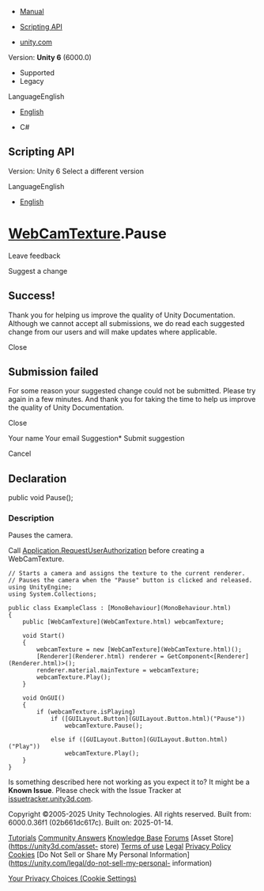[ ]()

  * [Manual](../Manual/index.html)
  * [Scripting API](../ScriptReference/index.html)

  * [unity.com](https://unity.com/)

Version: **Unity 6** (6000.0)

  * Supported
  * Legacy

LanguageEnglish

  * [English]()

  * C#

[ ](https://docs.unity3d.com)

## Scripting API

Version: Unity 6 Select a different version

LanguageEnglish

  * [English]()

#  [WebCamTexture](WebCamTexture.html).Pause

Leave feedback

Suggest a change

## Success!

Thank you for helping us improve the quality of Unity Documentation. Although
we cannot accept all submissions, we do read each suggested change from our
users and will make updates where applicable.

Close

## Submission failed

For some reason your suggested change could not be submitted. Please <a>try
again</a> in a few minutes. And thank you for taking the time to help us
improve the quality of Unity Documentation.

Close

Your name Your email Suggestion* Submit suggestion

Cancel

[ ]()

## Declaration

public void Pause();

### Description

Pauses the camera.

Call
[Application.RequestUserAuthorization](Application.RequestUserAuthorization.html)
before creating a WebCamTexture.

    
    
    // Starts a camera and assigns the texture to the current renderer.
    // Pauses the camera when the "Pause" button is clicked and released.
    using UnityEngine;
    using System.Collections;  
      
    public class ExampleClass : [MonoBehaviour](MonoBehaviour.html)
    {
        public [WebCamTexture](WebCamTexture.html) webcamTexture;  
      
        void Start()
        {
            webcamTexture = new [WebCamTexture](WebCamTexture.html)();
            [Renderer](Renderer.html) renderer = GetComponent<[Renderer](Renderer.html)>();
            renderer.material.mainTexture = webcamTexture;
            webcamTexture.Play();
        }  
      
        void OnGUI()
        {
            if (webcamTexture.isPlaying)
                if ([GUILayout.Button](GUILayout.Button.html)("Pause"))
                    webcamTexture.Pause();  
      
                else if ([GUILayout.Button](GUILayout.Button.html)("Play"))
                    webcamTexture.Play();
        }
    }
    

Is something described here not working as you expect it to? It might be a
**Known Issue**. Please check with the Issue Tracker at
[issuetracker.unity3d.com](https://issuetracker.unity3d.com).

Copyright ©2005-2025 Unity Technologies. All rights reserved. Built from:
6000.0.36f1 (02b661dc617c). Built on: 2025-01-14.

[Tutorials](https://unity3d.com/learn) [Community
Answers](https://answers.unity3d.com) [Knowledge
Base](https://support.unity3d.com/hc/en-us)
[Forums](https://forum.unity3d.com) [Asset Store](https://unity3d.com/asset-
store) [Terms of use](https://docs.unity3d.com/Manual/TermsOfUse.html)
[Legal](https://unity.com/legal) [Privacy
Policy](https://unity.com/legal/privacy-policy)
[Cookies](https://unity.com/legal/cookie-policy) [Do Not Sell or Share My
Personal Information](https://unity.com/legal/do-not-sell-my-personal-
information)

[Your Privacy Choices (Cookie Settings)](javascript:void\(0\);)


